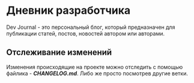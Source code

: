 # Дневник разработчика

Dev Journal - это персональный блог, который предназначен для публикации статей, постов, новостей автором или авторами.

## Отслеживание изменений

Изменения происходящие на проекте можно отследить с помощью файлика - **_CHANGELOG.md_**. Либо же просто посмотрев другие ветки.
